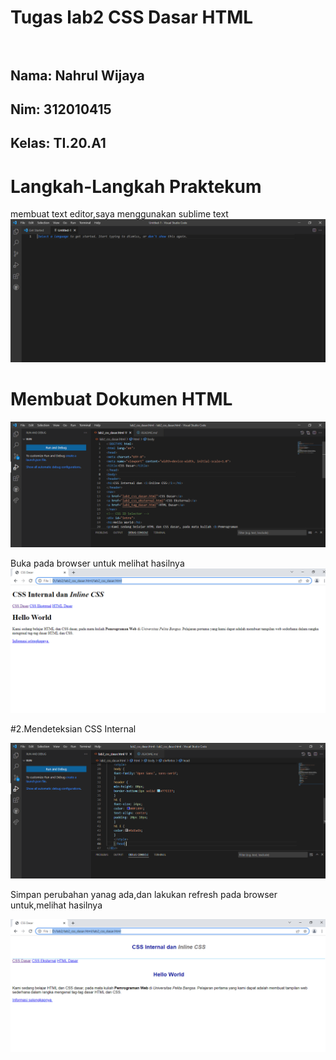 # Tugas lab2 CSS Dasar HTML<br><br>
## Nama: Nahrul Wijaya
## Nim: 312010415
## Kelas: TI.20.A1

# Langkah-Langkah Praktekum<br>
membuat text editor,saya menggunakan sublime text
![p](gambar/11.png.png)
# Membuat Dokumen HTML

![p](gambar/1.png.png)

Buka pada browser untuk melihat hasilnya
![p](gambar/2.png.png)

#2.Mendeteksian CSS Internal

![p](gambar/3.png.png)

Simpan perubahan yanag ada,dan lakukan refresh pada browser untuk,melihat hasilnya

![p](gambar/4.png.png)

